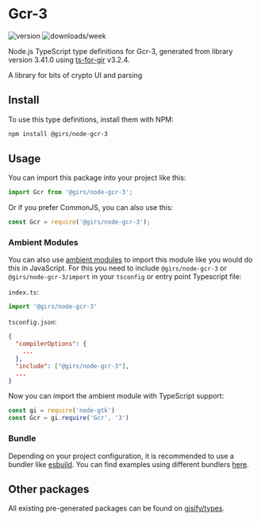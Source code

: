 
# Gcr-3

![version](https://img.shields.io/npm/v/@girs/node-gcr-3)
![downloads/week](https://img.shields.io/npm/dw/@girs/node-gcr-3)


Node.js TypeScript type definitions for Gcr-3, generated from library version 3.41.0 using [ts-for-gir](https://github.com/gjsify/ts-for-gir) v3.2.4.

A library for bits of crypto UI and parsing

## Install

To use this type definitions, install them with NPM:
```bash
npm install @girs/node-gcr-3
```

## Usage

You can import this package into your project like this:
```ts
import Gcr from '@girs/node-gcr-3';
```

Or if you prefer CommonJS, you can also use this:
```ts
const Gcr = require('@girs/node-gcr-3');
```

### Ambient Modules

You can also use [ambient modules](https://github.com/gjsify/ts-for-gir/tree/main/packages/cli#ambient-modules) to import this module like you would do this in JavaScript.
For this you need to include `@girs/node-gcr-3` or `@girs/node-gcr-3/import` in your `tsconfig` or entry point Typescript file:

`index.ts`:
```ts
import '@girs/node-gcr-3'
```

`tsconfig.json`:
```json
{
  "compilerOptions": {
    ...
  },
  "include": ["@girs/node-gcr-3"],
  ...
}
```

Now you can import the ambient module with TypeScript support: 

```ts
const gi = require('node-gtk')
const Gcr = gi.require('Gcr', '3')
```


### Bundle

Depending on your project configuration, it is recommended to use a bundler like [esbuild](https://esbuild.github.io/). You can find examples using different bundlers [here](https://github.com/gjsify/ts-for-gir/tree/main/examples).

## Other packages

All existing pre-generated packages can be found on [gjsify/types](https://github.com/gjsify/types).

